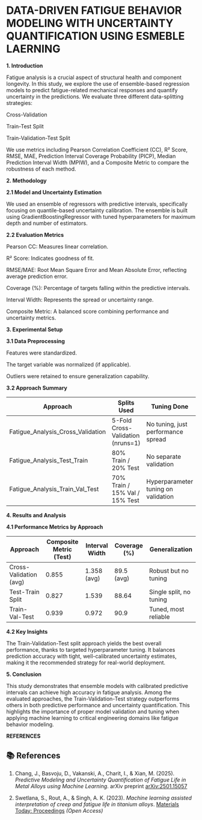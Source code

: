 # DATA-DRIVEN FATIGUE BEHAVIOR MODELING WITH UNCERTAINTY QUANTIFICATION USING ESMEBLE LAERNING

**1. Introduction**

Fatigue analysis is a crucial aspect of structural health and component longevity. In this study, we explore the use of ensemble-based regression models to predict fatigue-related mechanical responses and quantify uncertainty in the predictions. We evaluate three different data-splitting strategies:

Cross-Validation

Train-Test Split

Train-Validation-Test Split

We use metrics including Pearson Correlation Coefficient (CC), R² Score, RMSE, MAE, Prediction Interval Coverage Probability (PICP), Median Prediction Interval Width (MPIW), and a Composite Metric to compare the robustness of each method.

**2. Methodology**

**2.1 Model and Uncertainty Estimation**

We used an ensemble of regressors with predictive intervals, specifically focusing on quantile-based uncertainty calibration. The ensemble is built using GradientBoostingRegressor with tuned hyperparameters for maximum depth and number of estimators.

**2.2 Evaluation Metrics**

Pearson CC: Measures linear correlation.

R² Score: Indicates goodness of fit.

RMSE/MAE: Root Mean Square Error and Mean Absolute Error, reflecting average prediction error.

Coverage (%): Percentage of targets falling within the predictive intervals.

Interval Width: Represents the spread or uncertainty range.

Composite Metric: A balanced score combining performance and uncertainty metrics.

**3. Experimental Setup**

**3.1 Data Preprocessing**

Features were standardized.

The target variable was normalized (if applicable).

Outliers were retained to ensure generalization capability.

**3.2 Approach Summary**

 Approach                          | Splits Used                          | Tuning Done                          |
|-----------------------------------|--------------------------------------|--------------------------------------|
| Fatigue_Analysis_Cross_Validation | 5-Fold Cross-Validation (nruns=1)    | No tuning, just performance spread   |
| Fatigue_Analysis_Test_Train       | 80% Train / 20% Test                 | No separate validation               |
| Fatigue_Analysis_Train_Val_Test   | 70% Train / 15% Val / 15% Test       | Hyperparameter tuning on validation |

**4. Results and Analysis**

**4.1 Performance Metrics by Approach**

| Approach               | Composite Metric (Test) | Interval Width | Coverage (%) | Generalization                |
|------------------------|--------------------------|----------------|---------------|-------------------------------|
| Cross-Validation (avg) | 0.855                    | 1.358 (avg)    | 89.5 (avg)     | Robust but no tuning          |
| Test-Train Split       | 0.827                    | 1.539          | 88.64          | Single split, no tuning       |
| Train-Val-Test         | 0.939                    | 0.972          | 90.9           | Tuned, most reliable          |

**4.2 Key Insights**

The Train-Validation-Test split approach yields the best overall performance, thanks to targeted hyperparameter tuning. It balances prediction accuracy with tight, well-calibrated uncertainty estimates, making it the recommended strategy for real-world deployment.

**5. Conclusion**

This study demonstrates that ensemble models with calibrated predictive intervals can achieve high accuracy in fatigue analysis. Among the evaluated approaches, the Train-Validation-Test strategy outperforms others in both predictive performance and uncertainty quantification. This highlights the importance of proper model validation and tuning when applying machine learning to critical engineering domains like fatigue behavior modeling.

**REFERENCES**

## 📚 References

1. Chang, J., Basvoju, D., Vakanski, A., Charit, I., & Xian, M. (2025). *Predictive Modeling and Uncertainty Quantification of Fatigue Life in Metal Alloys using Machine Learning*. arXiv preprint [arXiv:2501.15057](https://arxiv.org/abs/2501.15057)

2. Swetlana, S., Rout, A., & Singh, A. K. (2023). *Machine learning assisted interpretation of creep and fatigue life in titanium alloys*. [Materials Today: Proceedings](https://doi.org/10.1016/j.matpr.2023.11.117) *(Open Access)*


